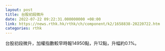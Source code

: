 ```yaml
---
layout: post
title: 台股初段微升
date: 2022-07-22 09:22:31.000000000 +08:00
link: https://news.rthk.hk/rthk/ch/component/k2/1658838-20220722.htm
categories: rthk
---
```


台股初段微升，加權指數較早時報14950點，升12點，升幅約0.1%。

